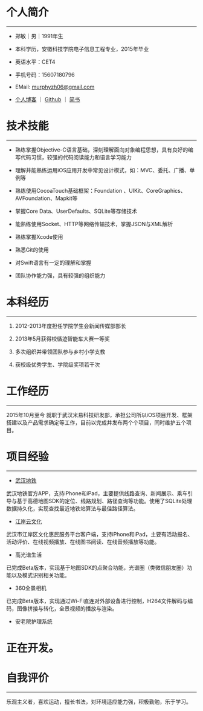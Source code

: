 # 个人简介

------

* 郑敏｜男｜1991年生

* 本科学历，安徽科技学院电子信息工程专业，2015年毕业
* 英语水平：CET4

* 手机号码：15607180796

* EMail:  murphyzh06@gmail.com

* [个人博客](https://fusugz.github.io) ｜ [Github](https://github.com/Fusugz) ｜ [简书](http://www.jianshu.com/u/5d6941ea3713)



# 技术技能

------

* 熟练掌握Objective-C语言基础，深刻理解面向对象编程思想，具有良好的编写代码习惯，较强的代码阅读能力和语言学习能力

* 理解并能熟练运用iOS应用开发中常见设计模式，如：MVC、委托、广播、单例等

* 熟练使用CocoaTouch基础框架：Foundation 、UIKit、CoreGraphics、AVFoundation、Mapkit等

* 掌握Core Data、UserDefaults、SQLite等存储技术

* 能熟练使用Socket、HTTP等网络传输技术，掌握JSON与XML解析

* 熟练掌握Xcode使用

* 熟悉Git的使用

* 对Swift语言有一定的理解和掌握

* 团队协作能力强，具有较强的组织能力



# 本科经历

------

1. 2012-2013年度担任学院学生会新闻传媒部部长

1. 2013年5月获得校循迹智能车大赛一等奖

1. 多次组织并带领团队参与乡村小学支教

1. 获校级优秀学生、学院级奖项若干次



# 工作经历

------

2015年10月至今 就职于武汉米易科技研发部，承担公司所以iOS项目开发、框架搭建以及产品需求确定等工作，目前以完成并发布两个个项目，同时维护五个项目。



# 项目经验

------

* [武汉地铁](https://itunes.apple.com/us/app/id1086530506)

武汉地铁官方APP，支持iPhone和iPad，主要提供线路查询、新闻展示、乘车引导与基于高德地图SDK的定位、线路规划、路径查询等功能。使用了SQLite处理数据持久化，实现查找最近地铁站算法与最佳路径算法。

* [江岸云文化](https://itunes.apple.com/us/app/id1142864250)

武汉市江岸区文化惠民服务平台客户端，支持iPhone和iPad，主要有活动报名、活动评价、在线视频播放、在线图书阅读、在线音频播放等功能。

* 高光谱生活 

已完成Beta版本，实现基于地图SDK的点聚合功能，光谱圈（类微信朋友圈）功能以及模式识别相关功能。

* 360全景相机

已完成Beta版本，实现通过Wi-Fi直连对外部设备进行控制，H264文件解码与编码，图像拼接与转化，全景视频的播放与渲染。

* 安老院护理系统

正在开发。
=======

# 自我评价
------

乐观主义者，喜欢运动，擅长书法，对环境适应能力强，积极勤勉，乐于学习。



